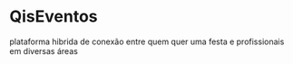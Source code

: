 # QisEventos
plataforma hibrida de conexão entre quem quer uma festa e profissionais em diversas áreas
